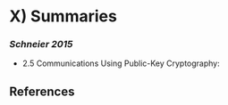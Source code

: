 # X) Summaries
### *Schneier 2015*

- 2.5 Communications Using Public-Key Cryptography: 


## References


